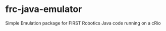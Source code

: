 frc-java-emulator
=================

Simple Emulation package for FIRST Robotics Java code running on a cRio
